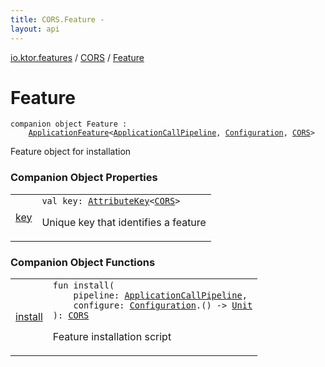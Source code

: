 ```yaml
---
title: CORS.Feature - 
layout: api
---
```


<div class='api-docs-breadcrumbs'><a href="../../index.html">io.ktor.features</a> / <a href="../index.html">CORS</a> / <a href="./index.html">Feature</a></div>

# Feature

<div class="signature"><code><span class="keyword">companion</span> <span class="keyword">object </span><span class="identifier">Feature</span>&nbsp;<span class="symbol">:</span>&nbsp;<br/>&nbsp;&nbsp;&nbsp;&nbsp;<a href="../../../io.ktor.application/-application-feature/index.html"><span class="identifier">ApplicationFeature</span></a><span class="symbol">&lt;</span><a href="../../../io.ktor.application/-application-call-pipeline/index.html"><span class="identifier">ApplicationCallPipeline</span></a><span class="symbol">,</span>&nbsp;<a href="../-configuration/index.html"><span class="identifier">Configuration</span></a><span class="symbol">,</span>&nbsp;<a href="../index.html"><span class="identifier">CORS</span></a><span class="symbol">&gt;</span></code></div>

Feature object for installation

### Companion Object Properties

<table class="api-docs-table">
<tbody>
<tr>
<td markdown="1">

<a href="key.html">key</a>


</td>
<td markdown="1">
<div class="signature"><code><span class="keyword">val </span><span class="identifier">key</span><span class="symbol">: </span><a href="../../../io.ktor.util/-attribute-key/index.html"><span class="identifier">AttributeKey</span></a><span class="symbol">&lt;</span><a href="../index.html"><span class="identifier">CORS</span></a><span class="symbol">&gt;</span></code></div>

Unique key that identifies a feature


</td>
</tr>
</tbody>
</table>

### Companion Object Functions

<table class="api-docs-table">
<tbody>
<tr>
<td markdown="1">

<a href="install.html">install</a>


</td>
<td markdown="1">
<div class="signature"><code><span class="keyword">fun </span><span class="identifier">install</span><span class="symbol">(</span><br/>&nbsp;&nbsp;&nbsp;&nbsp;<span class="parameterName" id="io.ktor.features.CORS.Feature$install(io.ktor.application.ApplicationCallPipeline, kotlin.Function1((io.ktor.features.CORS.Configuration, kotlin.Unit)))/pipeline">pipeline</span><span class="symbol">:</span>&nbsp;<a href="../../../io.ktor.application/-application-call-pipeline/index.html"><span class="identifier">ApplicationCallPipeline</span></a><span class="symbol">, </span><br/>&nbsp;&nbsp;&nbsp;&nbsp;<span class="parameterName" id="io.ktor.features.CORS.Feature$install(io.ktor.application.ApplicationCallPipeline, kotlin.Function1((io.ktor.features.CORS.Configuration, kotlin.Unit)))/configure">configure</span><span class="symbol">:</span>&nbsp;<a href="../-configuration/index.html"><span class="identifier">Configuration</span></a><span class="symbol">.</span><span class="symbol">(</span><span class="symbol">)</span>&nbsp;<span class="symbol">-&gt;</span>&nbsp;<a href="https://kotlinlang.org/api/latest/jvm/stdlib/kotlin/-unit/index.html"><span class="identifier">Unit</span></a><br/><span class="symbol">)</span><span class="symbol">: </span><a href="../index.html"><span class="identifier">CORS</span></a></code></div>

Feature installation script


</td>
</tr>
</tbody>
</table>
